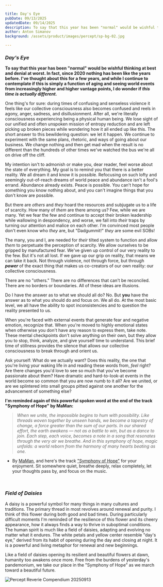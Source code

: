 ```yaml
---

title: Day's Eye
pubDate: 09/13/2025
updatedDate: 09/14/2025
description: To say that this year has been "normal" would be wishful thinking at best and denial at worst. In fact, since 2020 nothing has been like the years before. I've thought about this for a few years, and while I continue to contemplate if this is simply a function of aging and seeing world events from increasingly higher and higher vantage points, I do wonder if *this time is actually different.*
author: Anton Simanov
background: /assets/product/images/percept/sp-bg-02.jpg

---
```


### *Day's Eye*

**To say that this year has been "normal" would be wishful thinking at best and denial at worst. In fact, since 2020 nothing has been like the years before. I've thought about this for a few years, and while I continue to contemplate if this is simply a function of aging and seeing world events from increasingly higher and higher vantage points, I do wonder if *this time is actually different.***

One thing's for sure: during times of confusing and senseless violence it feels like our collective consciousness also becomes confused and reels in agony, anger, sadness, and disillusionment. After all, we're literally consciousness experiencing being a physical human being. We lose sight of our unified and often unspoken mission of entropy reduction and are left picking up broken pieces while wondering how it all ended up like this. The short answer to this bewildering question: we let it happen. We continue to experiment with the same plans, rhetoric, and ways of going about our business. We change nothing and then get mad when the result is no different than the hundreds of other times we've watched the bus we're all on drive off the cliff.

My intention isn't to admonish or make you, dear reader, feel worse about the state of everything. My goal is to remind you that there is a better reality. We all dream it and know it is possible. Refocusing on such lofty and seemingly out-of-reach dreams of world peace and abundance isn't a fool's errand. Abundance already exists. Peace is possible. You can't hope for something you know nothing about, and you can't imagine things that you don't know are possible.

But there are *others* and *they* hoard the resources and subjugate us to a life of scarcity. How many of *them* are there among us? Few, while we are many. Yet we fear the few and continue to accept their broken leadership while wallowing in despondency, and worse, we fall into *their* traps by turning our attention and malice on each other. I'm convinced most people don't even know who *they* are, but "Dadgummit!" *they* are some evil SOBs!

The many, you and I, are needed for *their* tilted system to function and allow *them* to perpetuate the perception of scarcity. We allow ourselves to be gripped by manufactured fear. We've given up control of our very reality to the few. But it's not all lost. If we gave up our grip on reality, that means we can take it back. Not through violence, not through force, but through ***power*** of the exact thing that makes us co-creators of our own reality: our collective consciousness.

There are no "others." There are no differences that can't be reconciled. There are no borders or boundaries. All of these ideas are illusions.

Do I have the answer as to what we should all do? No. But **you** have the answer as to what you should do and focus on. We all do. At the most basic level, we all have the ability to spot inconsistencies and to question the reality presented to us.

When you're faced with external events that generate fear and negative emotion, recognize that. When you're moved to highly emotional states when otherwise you don't have any reason to express them, take note. These mental checkpoints don't solve anything on their own, but they allow you to stop, think, analyze, and give yourself time to understand. This brief time of stillness provides the silence that allows our collective consciousness to break through and orient us.

Ask yourself: What do we actually want? Does this reality, the one that you're living your waking life in and reading these words from, *feel* right? Are there changes you'd love to see so much that you've become passionate about them? Have dramatic and hard-to-look-at events in the world become so common that you are now numb to it all? Are we united, or are we splintered into small groups pitted against one another for the advancement of something else?

**I'm reminded again of this powerful spoken word at the end of the track "Symphony of Hope" by MaMan:**

> *When we unite, the impossible begins to hum with possibility. Like threads woven together by unseen hands, we become a tapestry of change, a force greater than the sum of our parts. In our shared effort, the earth awakens — not as a battle to win, but as a dance to join. Each step, each voice, becomes a note in a song that resonates through the very air we breathe. And in this symphony of hope, magic unfolds: a world reborn from the harmony of many hearts beating as one.*

* By [MaMan](https://www.mamanofficial.com/ "MaMan"), and here's the track ["Symphony of Hope"](https://youtu.be/QzhIHCE1Ac4 "Symphony of Hope") for your enjoyment. Sit somewhere quiet, breathe deeply, relax completely, let your thoughts pass by, and focus on the music.

<br>

### *Field of Daisies*

A daisy is a powerful symbol for many things in many cultures and traditions. The primary thread in most revolves around renewal and purity. I think of this flower during both good and bad times. During particularly difficult moments I'm reminded of the resilience of this flower and its cheery appearance, how it always finds a way to thrive in suboptimal conditions. The human spirit is much like a field of daisies, adapting and evolving no matter what it endures. The white petals and yellow center resemble "day's eye," derived from its habit of opening during the day and closing at night. It is a powerful and living metaphor for renewal and new beginnings.

Like a field of daisies opening its resilient and beautiful flowers at dawn, humanity too awakens once more. Free from the burdens of yesterday's pandemonium, we take our place in the "Symphony of Hope" as we march toward a beautiful future.

<img
src="/Media/art/reveriecompendium/20250913.jpg"
alt="Percept Reverie Compendium 20250913"
/>